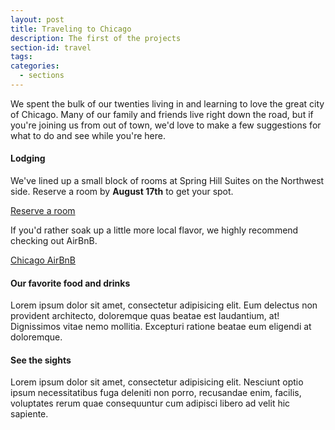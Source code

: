 ```yaml
---
layout: post
title: Traveling to Chicago
description: The first of the projects
section-id: travel
tags:
categories:
  - sections
---
```


We spent the bulk of our twenties living in and learning to love the great city of Chicago. Many of our family and friends live right down the road, but if you're joining us from out of town, we'd love to make a few suggestions for what to do and see while you're here. 

#### Lodging 

<span class="small-icon icon-lodging"></span>We've lined up a small block of rooms at Spring Hill Suites on the Northwest side. Reserve a room by **August 17th** to get your spot. 

<div class="cta-button"><a href="http://www.marriott.com/meeting-event-hotels/group-corporate-travel/groupCorp.mi?resLinkData=McMillan%20Wedding%5ECHICO%60MCMMCMC%7CMCMMCMA%60135.00%60USD%60false%602%609/16/16%609/18/16%608/17/16&app=resvlink&stop_mobi=yes">Reserve a room</a></div>

<span class="small-icon icon-lodging"></span>If you'd rather soak up a little more local flavor, we highly recommend checking out AirBnB. 

<div class="cta-button">
    <a target="_blank" href="https://www.airbnb.com/s/Chicago--IL--United-States?checkin=09%2F16%2F2016&checkout=09%2F18%2F2016&guests=&zoom=13&search_by_map=true&sw_lat=41.86523769935195&sw_lng=-87.69389481253131&ne_lat=41.9482705828654&ne_lng=-87.61098236746295&ss_id=rbs2zdcy&s_tag=j5aYUFch">Chicago AirBnB</a>
</div>

#### Our favorite food and drinks

<span class="small-icon icon-restaurant"></span>Lorem ipsum dolor sit amet, consectetur adipisicing elit. Eum delectus non provident architecto, doloremque quas beatae est laudantium, at! Dignissimos vitae nemo mollitia. Excepturi ratione beatae eum eligendi at doloremque.

#### See the sights

<span class="small-icon icon-amusement"></span>Lorem ipsum dolor sit amet, consectetur adipisicing elit. Nesciunt optio ipsum necessitatibus fuga deleniti non porro, recusandae enim, facilis, voluptates rerum quae consequuntur cum adipisci libero ad velit hic sapiente.